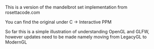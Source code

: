 This is a version of the mandelbrot set implementation from rosettacode.com 

You can find the original under C -> Interactive PPM

So far this is a simple illustration of understanding OpenGL and GLFW, however updates need to be made namely moving from LegacyGL to ModernGL
